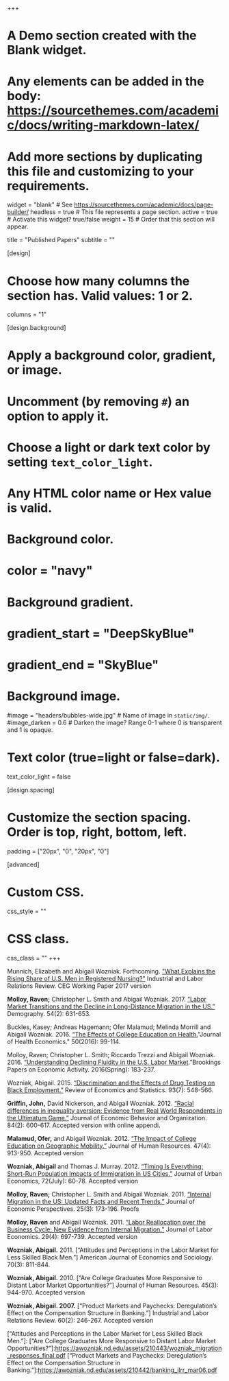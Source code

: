 +++

# A Demo section created with the Blank widget.
# Any elements can be added in the body: https://sourcethemes.com/academic/docs/writing-markdown-latex/
# Add more sections by duplicating this file and customizing to your requirements.

widget = "blank"  # See https://sourcethemes.com/academic/docs/page-builder/
headless = true  # This file represents a page section.
active = true  # Activate this widget? true/false
weight = 15  # Order that this section will appear.

title = "Published Papers"
subtitle = ""

[design]
  # Choose how many columns the section has. Valid values: 1 or 2.
  columns = "1"

[design.background]
  # Apply a background color, gradient, or image.
  #   Uncomment (by removing `#`) an option to apply it.
  #   Choose a light or dark text color by setting `text_color_light`.
  #   Any HTML color name or Hex value is valid.

  # Background color.
  # color = "navy"
  
  # Background gradient.
  # gradient_start = "DeepSkyBlue"
  # gradient_end = "SkyBlue"
  
  # Background image.
  #image = "headers/bubbles-wide.jpg"  # Name of image in `static/img/`.
  #image_darken = 0.6  # Darken the image? Range 0-1 where 0 is transparent and 1 is opaque.

  # Text color (true=light or false=dark).
  text_color_light = false

[design.spacing]
  # Customize the section spacing. Order is top, right, bottom, left.
  padding = ["20px", "0", "20px", "0"]

[advanced]
 # Custom CSS. 
 css_style = ""
 
 # CSS class.
 css_class = ""
+++

Munnich, Elizabeth and Abigail Wozniak. Forthcoming. ["What Explains the Rising Share of U.S. Men in Registered Nursing?"] Industrial and Labor Relations Review. CEG Working Paper 2017 version


**Molloy, Raven;** Christopher L. Smith and Abigail Wozniak. 2017. [“Labor Market Transitions and the Decline in Long-Distance Migration in the US.”] Demography. 54(2): 631-653. 

Buckles, Kasey; Andreas Hagemann; Ofer Malamud; Melinda Morrill and Abigail Wozniak. 2016. [“The Effects of College Education on Health.]”Journal of Health Economics." 50(2016): 99-114.

Molloy, Raven; Christopher L. Smith; Riccardo Trezzi and Abigail Wozniak. 2016. [“Understanding Declining Fluidity in the U.S. Labor Market].”Brookings Papers on Economic Activity. 2016(Spring): 183-237.

Wozniak, Abigail. 2015. [“Discrimination and the Effects of Drug Testing on Black Employment.”] Review of Economics and Statistics. 93(7): 548-566.

**Griffin, John,** David Nickerson, and Abigail Wozniak. 2012. [“Racial differences in inequality aversion: Evidence from Real World Respondents in the Ultimatum Game.”] Journal of Economic Behavior and Organization. 84(2): 600-617. Accepted version with online appendi.

**Malamud, Ofer,** and Abigail Wozniak. 2012. [“The Impact of College Education on Geographic Mobility.”] Journal of Human Resources. 47(4): 913-950. Accepted version

**Wozniak, Abigail** and Thomas J. Murray. 2012. [“Timing Is Everything: Short-Run Population Impacts of Immigration in US Cities.”] Journal of Urban Economics, 72(July): 60-78. Accepted version

**Molloy, Raven;** Christopher L. Smith and Abigail Wozniak. 2011. [“Internal Migration in the US: Updated Facts and Recent Trends.”] Journal of Economic Perspectives. 25(3): 173-196. Proofs

**Molloy, Raven** and Abigail Wozniak. 2011. [“Labor Reallocation over the Business Cycle: New Evidence from Internal Migration.”] Journal of Labor Economics. 29(4): 697-739. Accepted version

**Wozniak, Abigail.** 2011. [“Attitudes and Perceptions in the Labor Market for Less Skilled Black Men.”] American Journal of Economics and Sociology. 70(3): 811-844.

**Wozniak, Abigail.** 2010. [“Are College Graduates More Responsive to Distant Labor Market Opportunities?”] Journal of Human Resources. 45(3): 944-970. Accepted version

**Wozniak, Abigail. 2007.** [“Product Markets and Paychecks: Deregulation’s Effect on the Compensation Structure in Banking.”] Industrial and Labor Relations Review. 60(2): 246-267. Accepted version


["What Explains the Rising Share of U.S. Men in Registered Nursing?"]:http://cdn.equitablegrowth.org/wp-content/uploads/2017/10/03110035/10032017-WP-rising-share-men-nursing.pdf
[“Labor Market Transitions and the Decline in Long-Distance Migration in the US.”]:https://awozniak.nd.edu/assets/210453/msw_demography_final_final.pdf
[“The Effects of College Education on Health.]:http://www.sciencedirect.com/science/article/pii/S0167629616301382

[“Understanding Declining Fluidity in the U.S. Labor Market]:https://www.brookings.edu/bpea-articles/understanding-declining-fluidity-in-the-u-s-labor-market/
[“Discrimination and the Effects of Drug Testing on Black Employment.”]:http://www.mitpressjournals.org/doi/abs/10.1162/REST_a_00482#.V9LPHfkrJhE
[“Racial differences in inequality aversion: Evidence from Real World Respondents in the Ultimatum Game.”]:https://awozniak.nd.edu/assets/210451/gnw_jebo_revision_v3.pdf
[“The Impact of College Education on Geographic Mobility.”]:https://awozniak.nd.edu/assets/210448/viet_mobility_dec2011.pdf
[“Timing Is Everything: Short-Run Population Impacts of Immigration in US Cities.”]:https://awozniak.nd.edu/assets/210444/timing_jue_final5.pdf
[“Internal Migration in the US: Updated Facts and Recent Trends.”]:https://awozniak.nd.edu/assets/210446/msw_proofs_public.pdf
[“Labor Reallocation over the Business Cycle: New Evidence from Internal Migration.”]:https://awozniak.nd.edu/assets/210447/saks_wozniak_jole_final3.pdf
[“Attitudes and Perceptions in the Labor Market for Less Skilled Black Men.”]:
[“Are College Graduates More Responsive to Distant Labor Market Opportunities?”]:https://awozniak.nd.edu/assets/210443/wozniak_migration_responses_final.pdf
[“Product Markets and Paychecks: Deregulation’s Effect on the Compensation Structure in Banking.”]:https://awozniak.nd.edu/assets/210442/banking_ilrr_mar06.pdf



